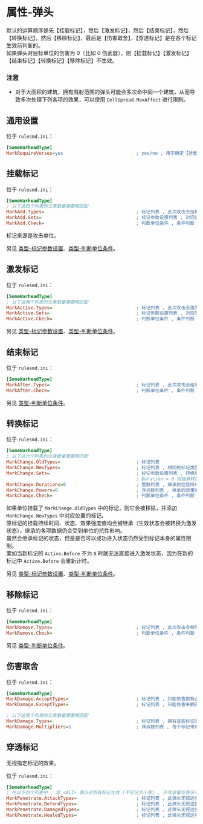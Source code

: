 # 属性-弹头

默认的运算顺序是先【挂载标记】，然后【激发标记】，然后【结束标记】，然后【转换标记】，然后【移除标记】，最后是【伤害取舍】，【穿透标记】是在各个标记生效前判断的。  
如果弹头对目标单位的伤害为 0（比如 0 伤武器），则【挂载标记】【激发标记】【结束标记】【转换标记】【移除标记】不生效。

### 注意

* 对于大面积的建筑，拥有溅射范围的弹头可能会多次命中同一个建筑，从而导致多次处理下列各项的效果，可以使用 `CellSpread.MaxAffect` 进行限制。



## 通用设置

位于 `rulesmd.ini`：

```ini
[SomeWarheadType]
MarkRequireVerses=yes                           ; yes/no , 用于确定【挂载标记】【激发标记】【结束标记】【转换标记】【移除标记】是否能影响护甲 0% 的单位 , yes = 不能影响 , 默认值是 yes
```



## 挂载标记

位于 `rulesmd.ini`：

```ini
[SomeWarheadType]
; 以下这四个列表的元素数量需要相匹配
MarkAdd.Types=                                  ; 标记列表 , 此次攻击会挂载这些标记 , 如果已有指定标记则会延长挂载持续时间 (单纯延长挂载持续时间并不会改变标记的状态)
MarkAdd.Sets=                                   ; 标记参数设置列表 , 对应的标记在挂载时会合并此设置 , 不设置则使用标记的默认值
MarkAdd.Check=                                  ; 判断单位条件 , 条件判断 , 需要满足所有的条件
```

标记来源是攻击单位。

另见 [类型-标记参数设置](/其他新类型/类型-标记参数设置.md#类型-标记参数设置)、[类型-判断单位条件](/其他新类型/类型-判断单位条件.md#类型-判断单位条件)。



## 激发标记

位于 `rulesmd.ini`：

```ini
[SomeWarheadType]
; 以下这两个列表的元素数量需要相匹配
MarkActive.Types=                               ; 标记列表 , 此次攻击会激发这些标记
MarkActive.Sets=                                ; 标记参数设置列表 , 对应的标记在激发时会合并此设置 , 不设置则无法获得效果强度值 (什么都不做)
MarkActive.Check=                               ; 判断单位条件 , 条件判断 , 需要满足所有的条件
```

另见 [类型-标记参数设置](/其他新类型/类型-标记参数设置.md#类型-标记参数设置)、[类型-判断单位条件](/其他新类型/类型-判断单位条件.md#类型-判断单位条件)。



## 结束标记

位于 `rulesmd.ini`：

```ini
[SomeWarheadType]
MarkAfter.Types=                                ; 标记列表 , 此次攻击会结束这些标记 (提前结束激发并尝试进入结束状态 , 挂载状态的标记也会被结束)
MarkAfter.Check=                                ; 判断单位条件 , 条件判断 , 需要满足所有的条件
```

另见 [类型-判断单位条件](/其他新类型/类型-判断单位条件.md#类型-判断单位条件)。



## 转换标记

位于 `rulesmd.ini`：

```ini
[SomeWarheadType]
; 以下这六个列表的元素数量需要相匹配
MarkChange.OldTypes=                            ; 标记列表
MarkChange.NewTypes=                            ; 标记列表 , 相同的标记类型无法转换
MarkChange.Sets=                                ; 标记参数设置列表 , 转换后的标记在挂载时会合并此设置
                                                ; Duration = 0 则继承转换前标记的挂载持续时间 , Power = 0 则继承转换前标记的效果强度值 (不设置则强制继承)
MarkChange.Durations=0                          ; 整数列表 , 继承的挂载持续时间会增加此值 , 负数倒扣挂载持续时间 , 使用标记的默认值时此项无效 , 默认值是 0 , 单位 : 帧
MarkChange.Powers=0                             ; 浮点数列表 , 继承的效果强度值会额外增加此值 , 负数倒扣效果强度值 , 默认值是 0 , 单位 : 点
MarkChange.Check=                               ; 判断单位条件 , 条件判断 , 需要满足所有的条件
```

如果单位挂载了 `MarkChange.OldTypes` 中的标记，则它会被移除，并添加 `MarkChange.NewTypes` 中对应位置的标记。  
原标记的挂载持续时间、状态、效果强度值均会被继承（生效状态会被转换为激发状态），继承的各项数据仍会受到单位的抗性影响。  
虽然会继承标记的状态，但是是否可以成功进入状态仍然受到标记本身的属性限制。  
栗如当新标记的 `Active.Before` 不为 `0` 时就无法直接进入激发状态，因为在新的标记中 `Active.Before` 会重新计时。

另见 [类型-标记参数设置](/其他新类型/类型-标记参数设置.md#类型-标记参数设置)、[类型-判断单位条件](/其他新类型/类型-判断单位条件.md#类型-判断单位条件)。



## 移除标记

位于 `rulesmd.ini`：

```ini
[SomeWarheadType]
MarkRemove.Types=                               ; 标记列表 , 此次攻击会移除这些标记
MarkRemove.Check=                               ; 判断单位条件 , 条件判断 , 需要满足所有的条件
```

另见 [类型-判断单位条件](/其他新类型/类型-判断单位条件.md#类型-判断单位条件)。



## 伤害取舍

位于 `rulesmd.ini`：

```ini
[SomeWarheadType]
MarkDamage.AcceptTypes=                         ; 标记列表 , 只能伤害拥有此标记的单位 , 仅限于常规伤害 (无法伤害不等于无法瞄准) , 不写或留空表示允许任意标记
MarkDamage.ExceptTypes=                         ; 标记列表 , 只能伤害未拥有此标记的单位 , 仅限于常规伤害 (无法伤害不等于无法瞄准) , 如果两个列表都设置了就必须同时满足两个列表才能造成伤害

; 以下这两个列表的元素数量需要相匹配
MarkDamage.Types=                               ; 标记列表 , 拥有这些标记的单位会额外处理伤害 , 仅限于常规伤害
MarkDamage.Multipliers=1                        ; 浮点数列表 , 每个标记带来的伤害倍率 , 多个标记彼此相乘 , 0 ~ 1 表示伤害降低 , 大于 1 表示伤害提升 , 不能小于 0 , 默认值是 1
```



## 穿透标记

无视指定标记的效果。

位于 `rulesmd.ini`：

```ini
[SomeWarheadType]
; 在以下四个列表中 , 写 <All> 表示对所有标记生效 (不区分大小写) , 不写或留空表示不应用此效果
MarkPenetrate.AttackTypes=                      ; 标记列表 , 此弹头无视这些标记在【攻击处理阶段】的效果 (影响攻击者的标记) , 默认值是 空
MarkPenetrate.DefendTypes=                      ; 标记列表 , 此弹头无视这些标记在【防御处理阶段】的效果 (影响被击者的标记) , 默认值是 空
MarkPenetrate.DamagedTypes=                     ; 标记列表 , 此弹头无视这些标记在【受伤处理阶段】的效果 (影响被击者的标记) , 默认值是 空
MarkPenetrate.HealedTypes=                      ; 标记列表 , 此弹头无视这些标记在【治疗处理阶段】的效果 (影响被击者的标记) , 默认值是 空
```
